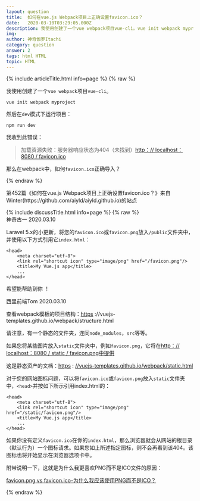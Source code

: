 ```yaml
---
layout: question
title:  如何在vue.js Webpack项目上正确设置favicon.ico？
date:   2020-03-10T03:29:05.000Z
description: 我使用创建了一个vue webpack项目vue-cli。vue init webpack myproject然后在dev模式下运行项目：n...
img: 
author: 神奇伽罗Itachi
category: question
answer: 2
tags: html HTML
topic: HTML
---
```

<div class="article-root">
  <div class="article">
    {% include articleTitle.html info=page %}
    {% raw %}
    <div class="article-content"><p><font style="vertical-align: inherit;"><font style="vertical-align: inherit;">我使用创建了一个</font></font><code>vue webpack</code><font style="vertical-align: inherit;"><font style="vertical-align: inherit;">项目</font></font><code>vue-cli</code><font style="vertical-align: inherit;"><font style="vertical-align: inherit;">。</font></font></p>

<pre><code>vue init webpack myproject
</code></pre>

<p><font style="vertical-align: inherit;"><font style="vertical-align: inherit;">然后在</font></font><code>dev</code><font style="vertical-align: inherit;"><font style="vertical-align: inherit;">模式下</font><font style="vertical-align: inherit;">运行项目</font><font style="vertical-align: inherit;">：</font></font></p>

<pre><code>npm run dev
</code></pre>

<p><font style="vertical-align: inherit;"><font style="vertical-align: inherit;">我收到此错误：</font></font></p>

<blockquote>
  <p><font style="vertical-align: inherit;"><font style="vertical-align: inherit;">加载资源失败：服务器响应状态为404（未找到）</font></font><a href="http://localhost:8080/favicon.ico" rel="noreferrer"><font style="vertical-align: inherit;"><font style="vertical-align: inherit;">http：// localhost：8080 / favicon.ico</font></font></a></p>
</blockquote>

<p><font style="vertical-align: inherit;"><font style="vertical-align: inherit;">那么在webpack中，如何</font></font><code>favicon.ico</code><font style="vertical-align: inherit;"><font style="vertical-align: inherit;">正确</font><font style="vertical-align: inherit;">导入</font><font style="vertical-align: inherit;">？</font></font></p></div>
    {% endraw %}
  </div>
  <p class="winter_mark">第452篇《如何在vue.js Webpack项目上正确设置favicon.ico？》来自Winter(https://github.com/aiyld/aiyld.github.io)的站点</p>
  <div class="discuss-wrapper">
    {% include discussTitle.html info=page %}
    {% raw %}
    <div class="discuss-item">
        <div class="discuss-parent">
          <div class="discuss-meta">
            <span class="discuss-user">神奇古一</span>
            <span class="discuss-time">2020.03.10</span>
          </div>
          <div class="discuss-comment"><p><font style="vertical-align: inherit;"><font style="vertical-align: inherit;">Laravel 5.x的小更新，将您的</font></font><code>favicon.ico</code><font style="vertical-align: inherit;"><font style="vertical-align: inherit;">或</font></font><code>favicon.png</code><font style="vertical-align: inherit;"><font style="vertical-align: inherit;">放入</font></font><code>/public</code><font style="vertical-align: inherit;"><font style="vertical-align: inherit;">文件夹中，并使用以下方式引用它</font></font><code>index.html</code><font style="vertical-align: inherit;"><font style="vertical-align: inherit;">：</font></font></p>

<pre><code>&lt;head&gt;<font></font>
    &lt;meta charset="utf-8"&gt;<font></font>
    &lt;link rel="shortcut icon" type="image/png" href="/favicon.png"/&gt;<font></font>
    &lt;title&gt;My Vue.js app&lt;/title&gt;<font></font>
    ...<font></font>
&lt;/head&gt;<font></font>
</code></pre>

<p><font style="vertical-align: inherit;"><font style="vertical-align: inherit;">希望能帮助到你 ！</font></font></p></div>
        </div></div><div class="discuss-item">
        <div class="discuss-parent">
          <div class="discuss-meta">
            <span class="discuss-user">西里前端Tom</span>
            <span class="discuss-time">2020.03.10</span>
          </div>
          <div class="discuss-comment"><p><font style="vertical-align: inherit;"><font style="vertical-align: inherit;">查看webpack模板的项目结构：</font><a href="https://vuejs-templates.github.io/webpack/structure.html" rel="noreferrer"><font style="vertical-align: inherit;">https</font></a><font style="vertical-align: inherit;"> ://vuejs-templates.github.io/webpack/structure.html</font></font><a href="https://vuejs-templates.github.io/webpack/structure.html" rel="noreferrer"><font style="vertical-align: inherit;"></font></a></p>

<p><font style="vertical-align: inherit;"><font style="vertical-align: inherit;">请注意，有一个静态的文件夹，连同</font></font><code>node_modules</code><font style="vertical-align: inherit;"><font style="vertical-align: inherit;">，</font></font><code>src</code><font style="vertical-align: inherit;"><font style="vertical-align: inherit;">等等。</font></font></p>

<p><font style="vertical-align: inherit;"><font style="vertical-align: inherit;">如果您将某些图片放入</font></font><code>static</code><font style="vertical-align: inherit;"><font style="vertical-align: inherit;">文件夹中，例如</font></font><code>favicon.png</code><font style="vertical-align: inherit;"><font style="vertical-align: inherit;">，它将在</font></font><a href="http://localhost:8080/static/favicon.png" rel="noreferrer"><font style="vertical-align: inherit;"><font style="vertical-align: inherit;">http：// localhost：8080 / static / favicon.png中提供</font></font></a></p>

<p><font style="vertical-align: inherit;"><font style="vertical-align: inherit;">这是静态资产的文档：</font><a href="https://vuejs-templates.github.io/webpack/static.html" rel="noreferrer"><font style="vertical-align: inherit;">https</font></a><font style="vertical-align: inherit;"> : </font></font><a href="https://vuejs-templates.github.io/webpack/static.html" rel="noreferrer"><font style="vertical-align: inherit;"><font style="vertical-align: inherit;">//vuejs-templates.github.io/webpack/static.html</font></font></a></p>

<p><font style="vertical-align: inherit;"><font style="vertical-align: inherit;">对于您的网站图标问题，可以将</font></font><code>favicon.ico</code><font style="vertical-align: inherit;"><font style="vertical-align: inherit;">或</font></font><code>favicon.png</code><font style="vertical-align: inherit;"><font style="vertical-align: inherit;">放入</font></font><code>static</code><font style="vertical-align: inherit;"><font style="vertical-align: inherit;">文件夹中，</font></font><code>&lt;head&gt;</code><font style="vertical-align: inherit;"><font style="vertical-align: inherit;">并按如下所示</font><font style="vertical-align: inherit;">引用</font><font style="vertical-align: inherit;">index.html的：</font></font></p>

<pre class="lang-html prettyprint-override"><code>&lt;head&gt;<font></font>
    &lt;meta charset="utf-8"&gt;<font></font>
    &lt;link rel="shortcut icon" type="image/png" href="/static/favicon.png"/&gt;<font></font>
    &lt;title&gt;My Vue.js app&lt;/title&gt;<font></font>
    ...<font></font>
&lt;/head&gt;<font></font>
</code></pre>

<p><font style="vertical-align: inherit;"><font style="vertical-align: inherit;">如果你没有定义</font></font><code>favicon.ico</code><font style="vertical-align: inherit;"><font style="vertical-align: inherit;">在你的</font></font><code>index.html</code><font style="vertical-align: inherit;"><font style="vertical-align: inherit;">，那么浏览器就会从网站的根目录（默认行为）一个图标请求。</font><font style="vertical-align: inherit;">如果您如上所述指定图标，则不会再看到该404。</font><font style="vertical-align: inherit;">该图标也将开始显示在浏览器选项卡中。</font></font></p>

<p><font style="vertical-align: inherit;"><font style="vertical-align: inherit;">附带说明一下，这就是为什么我更喜欢PNG而不是ICO文件的原因：</font></font></p>

<p><a href="https://stackoverflow.com/questions/1344122/favicon-png-vs-favicon-ico-why-should-i-use-png-instead-of-ico"><font style="vertical-align: inherit;"><font style="vertical-align: inherit;">favicon.png vs favicon.ico-为什么我应该使用PNG而不是ICO？</font></font></a></p></div>
        </div></div>
    {% endraw %}
  </div>
<div>
